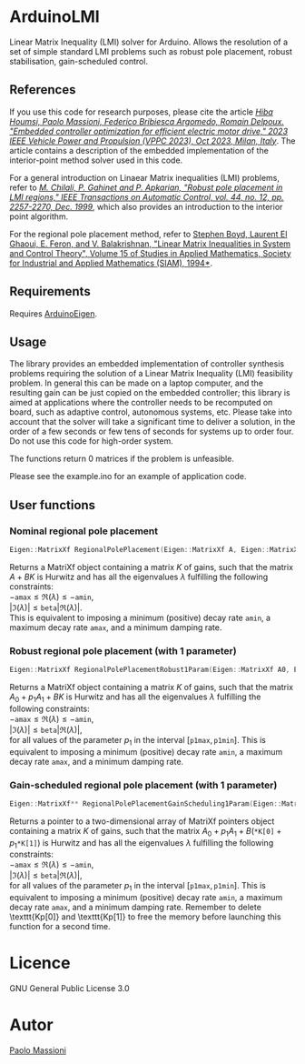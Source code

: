 # ArduinoLMI
Linear Matrix Inequality (LMI) solver for Arduino. Allows the resolution of a set of simple standard LMI problems such as robust pole placement, robust stabilisation, gain-scheduled control.
## References
If you use this code for research purposes, please cite the article  [*Hiba Houmsi, Paolo Massioni, Federico Bribiesca Argomedo, Romain Delpoux. "Embedded controller optimization for efficient electric motor drive," 2023 IEEE Vehicle Power and Propulsion (VPPC 2023), Oct 2023, Milan, Italy*](https://ec-lyon.hal.science/hal-04176290/). The article contains a description of the embedded implementation of the interior-point method solver used in this code.

For a general introduction on Linaear Matrix inequalities (LMI) problems, refer to  [*M. Chilali, P. Gahinet and P. Apkarian, "Robust pole 
 placement in LMI regions," IEEE Transactions on Automatic Control, vol. 44, no. 12,
 pp. 2257-2270, Dec. 1999*](https:/doi.org/10.1109/9.81120), which also provides an introduction to the interior point algorithm.

For the regional pole placement method, refer to  [Stephen Boyd, Laurent El Ghaoui, E. Feron, 
 and V. Balakrishnan, "Linear Matrix Inequalities in System and Control Theory",
 Volume 15 of Studies in Applied Mathematics, Society for Industrial and Applied 
 Mathematics (SIAM), 1994*](https://web.stanford.edu/~boyd/lmibook/lmibook.pdf).

## Requirements
Requires [ArduinoEigen](https://github.com/hideakitai/ArduinoEigen).

## Usage
The library provides an embedded implementation of controller synthesis problems requiring the solution of a Linear Matrix Inequality (LMI) feasibility problem. In general this can be made on a laptop computer, and the resulting gain can be just copied on the embedded controller; this library is aimed at applications where the controller needs to be recomputed on board, such as adaptive control, autonomous systems, etc. Please take into account that the solver will take a significant time to deliver a solution, in the order of a few seconds or few tens of seconds for systems up to order four. Do not use this code for high-order system.

The functions return $0$ matrices if the problem is unfeasible.

Please see the example.ino for an example of application code.

## User functions
### Nominal regional pole placement
```cpp
Eigen::MatrixXf RegionalPolePlacement(Eigen::MatrixXf A, Eigen::MatrixXf B, float amax, float amin, float beta)  
```
Returns a MatriXf object containing a matrix $K$ of gains, such that the matrix 
$A+BK$
is Hurwitz and has all the eigenvalues $\lambda$ fulfilling the following constraints:
<br> $-\texttt{amax} \leqslant \Re(\lambda) \leqslant -\texttt{amin}$, 
<br> $|\Im(\lambda)|\leqslant \texttt{beta} |\Re(\lambda)|$.
<br>
This is equivalent to imposing a minimum (positive) decay rate  $\texttt{amin}$, a maximum decay rate  $\texttt{amax}$, and a minimum damping rate.

### Robust regional pole placement (with 1 parameter)
```cpp
Eigen::MatrixXf RegionalPolePlacementRobust1Param(Eigen::MatrixXf A0, Eigen::MatrixXf A1, Eigen::MatrixXf B, float amax, float amin, float beta, float p1max, float p1min);    
```
Returns a MatriXf object containing a matrix $K$ of gains, such that the matrix 
$A_0+p_1 A_1+ BK$
is Hurwitz and has all the eigenvalues $\lambda$ fulfilling the following constraints:
<br> $-\texttt{amax} \leqslant \Re(\lambda) \leqslant -\texttt{amin}$, 
<br> $|\Im(\lambda)|\leqslant \texttt{beta} |\Re(\lambda)|$,
<br>
for all values of the parameter $p_1$ in the interval $[\texttt{p1max}, \texttt{p1min}]$.
This is equivalent to imposing a minimum (positive) decay rate  $\texttt{amin}$, a maximum decay rate  $\texttt{amax}$, and a minimum damping rate.

### Gain-scheduled regional pole placement (with 1 parameter)
```cpp
Eigen::MatrixXf** RegionalPolePlacementGainScheduling1Param(Eigen::MatrixXf A0,  Eigen::MatrixXf A1, Eigen::MatrixXf B, float amax, float amin, float beta, float pmax, float pmin);
```
Returns a pointer to a two-dimensional array of MatriXf pointers object containing a matrix $K$ of gains, such that the matrix 
$A_0+p_1 A_1+ B(\texttt{*K[0]}+p_1\texttt{*K[1]})$
is Hurwitz and has all the eigenvalues $\lambda$ fulfilling the following constraints:
<br> $-\texttt{amax} \leqslant \Re(\lambda) \leqslant -\texttt{amin}$, 
<br> $|\Im(\lambda)|\leqslant \texttt{beta} |\Re(\lambda)|$,
<br>
for all values of the parameter $p_1$ in the interval $[\texttt{p1max}, \texttt{p1min}]$.
This is equivalent to imposing a minimum (positive) decay rate  $\texttt{amin}$, a maximum decay rate  $\texttt{amax}$, and a minimum damping rate. Remember to delete  \texttt{Kp[0]}
  and \texttt{Kp[1]} to free the memory before launching this function for a second time.

# Licence 
GNU General Public License 3.0


# Autor
[Paolo Massioni](https://sites.google.com/site/pmassio/home)

